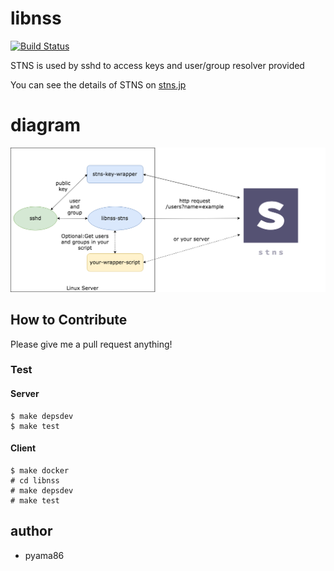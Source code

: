 # libnss
[![Build Status](https://travis-ci.org/STNS/libnss.svg?branch=master)](https://travis-ci.org/STNS/libnss)

STNS is used by sshd to access keys and user/group resolver provided

You can see the details of STNS on [stns.jp](http://stns.jp)

# diagram
![overview](https://raw.githubusercontent.com/STNS/STNS/master/docs/images/diagram.png)

## How to Contribute
Please give me a pull request anything!

### Test
#### Server
```
$ make depsdev
$ make test
```
#### Client
```
$ make docker
# cd libnss
# make depsdev
# make test
```

## author
* pyama86
